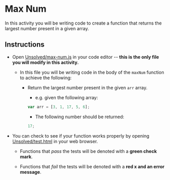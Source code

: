 # Max Num

In this activity you will be writing code to create a function that returns the largest number present in a given array.

## Instructions

- Open [Unsolved/max-num.js](Unsolved/max-num.js) in your code editor -- **this is the only file you will modify in this activity.**

  - In this file you will be writing code in the body of the `maxNum` function to achieve the following:

    - Return the largest number present in the given `arr` array.

      - e.g. given the following array:

      ```js
      var arr = [3, 1, 17, 5, 6];
      ```

      - The following number should be returned:

      ```js
      17;
      ```

- You can check to see if your function works properly by opening [Unsolved/test.html](Unsolved/test.html) in your web browser.

  - Functions that _pass_ the tests will be denoted with a **green check mark**.

  - Functions that _fail_ the tests will be denoted with a **red x and an error message**.
